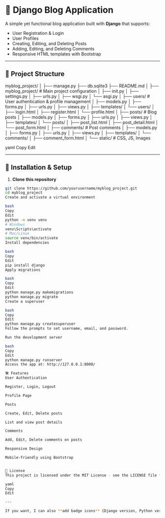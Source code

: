 # 📝 Django Blog Application

A simple yet functional blog application built with **Django** that supports:
- User Registration & Login
- User Profiles
- Creating, Editing, and Deleting Posts
- Adding, Editing, and Deleting Comments
- Responsive HTML templates with Bootstrap

---

## 📂 Project Structure

myblog_project/
│
├── manage.py
├── db.sqlite3
├── README.md
│
├── myblog_project/ # Main project configuration
│ ├── init.py
│ ├── settings.py
│ ├── urls.py
│ ├── wsgi.py
│ └── asgi.py
│
├── users/ # User authentication & profile management
│ ├── models.py
│ ├── forms.py
│ ├── urls.py
│ ├── views.py
│ ├── templates/
│ └── users/
│ ├── login.html
│ ├── register.html
│ └── profile.html
│
├── posts/ # Blog posts
│ ├── models.py
│ ├── forms.py
│ ├── urls.py
│ ├── views.py
│ ├── templates/
│ └── posts/
│ ├── post_list.html
│ ├── post_detail.html
│ └── post_form.html
│
├── comments/ # Post comments
│ ├── models.py
│ ├── forms.py
│ ├── urls.py
│ ├── views.py
│ ├── templates/
│ └── comments/
│ ├── comment_form.html
│
└── static/ # CSS, JS, Images

yaml
Copy
Edit

---

## 🚀 Installation & Setup

1. **Clone this repository**
```bash
git clone https://github.com/yourusername/myblog_project.git
cd myblog_project
Create and activate a virtual environment

bash
Copy
Edit
python -m venv venv
# Windows
venv\Scripts\activate
# Mac/Linux
source venv/bin/activate
Install dependencies

bash
Copy
Edit
pip install django
Apply migrations

bash
Copy
Edit
python manage.py makemigrations
python manage.py migrate
Create a superuser

bash
Copy
Edit
python manage.py createsuperuser
Follow the prompts to set username, email, and password.

Run the development server

bash
Copy
Edit
python manage.py runserver
Access the app at: http://127.0.0.1:8000/

🛠 Features
User Authentication

Register, Login, Logout

Profile Page

Posts

Create, Edit, Delete posts

List and view post details

Comments

Add, Edit, Delete comments on posts

Responsive Design

Mobile-friendly using Bootstrap


📜 License
This project is licensed under the MIT License - see the LICENSE file for details.

yaml
Copy
Edit

---

If you want, I can also **add badge icons** (Django version, Python version, license, etc.)
